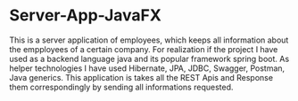 # Server-App-JavaFX

This is a server application of employees, which keeps all information about the empployees of a certain company. 
For realization if the project I have used as a backend language java and its popular framework spring boot. As helper technologies 
I have used Hibernate, JPA, JDBC, Swagger, Postman, Java generics. This application is takes all the REST Apis and Response them 
correspondingly by sending all informations requested.
